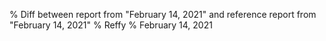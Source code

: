 % Diff between report from "February 14, 2021" and reference report from "February 14, 2021"
% Reffy
% February 14, 2021

